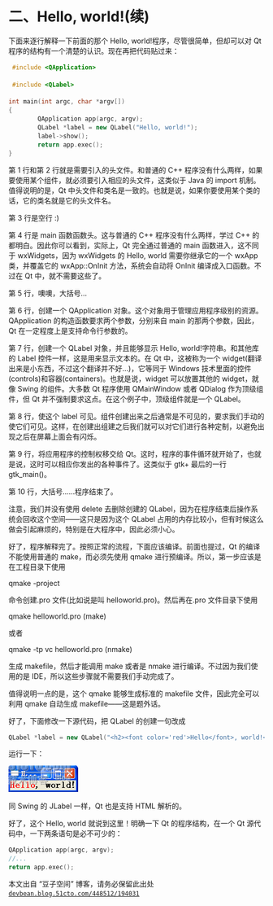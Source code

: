 # 二、Hello, world!(续)

下面来逐行解释一下前面的那个 Hello, world!程序，尽管很简单，但却可以对 Qt 程序的结构有一个清楚的认识。现在再把代码贴过来：

```cpp
 #include <QApplication> 

 #include <QLabel> 

int main(int argc, char *argv[]) 
{ 
        QApplication app(argc, argv); 
        QLabel *label = new QLabel("Hello, world!"); 
        label->show(); 
        return app.exec(); 
}
```

第 1 行和第 2 行就是需要引入的头文件。和普通的 C++ 程序没有什么两样，如果要使用某个组件，就必须要引入相应的头文件，这类似于 Java 的 import 机制。值得说明的是，Qt 中头文件和类名是一致的。也就是说，如果你要使用某个类的话，它的类名就是它的头文件名。

第 3 行是空行 :)

第 4 行是 main 函数函数头。这与普通的 C++ 程序没有什么两样，学过 C++ 的都明白。因此你可以看到，实际上，Qt 完全通过普通的 main 函数进入，这不同于 wxWidgets，因为 wxWidgets 的 Hello, world 需要你继承它的一个 wxApp 类，并覆盖它的 wxApp::OnInit 方法，系统会自动将 OnInit 编译成入口函数。不过在 Qt 中，就不需要这些了。

第 5 行，噢噢，大括号…

第 6 行，创建一个 QApplication 对象。这个对象用于管理应用程序级别的资源。QApplication 的构造函数要求两个参数，分别来自 main 的那两个参数，因此，Qt 在一定程度上是支持命令行参数的。

第 7 行，创建一个 QLabel 对象，并且能够显示 Hello, world!字符串。和其他库的 Label 控件一样，这是用来显示文本的。在 Qt 中，这被称为一个 widget(翻译出来是小东西，不过这个翻译并不好…)，它等同于 Windows 技术里面的控件(controls)和容器(containers)。也就是说，widget 可以放置其他的 widget，就像 Swing 的组件。大多数 Qt 程序使用 QMainWindow 或者 QDialog 作为顶级组件，但 Qt 并不强制要求这点。在这个例子中，顶级组件就是一个 QLabel。

第 8 行，使这个 label 可见。组件创建出来之后通常是不可见的，要求我们手动的使它们可见。这样，在创建出组建之后我们就可以对它们进行各种定制，以避免出现之后在屏幕上面会有闪烁。

第 9 行，将应用程序的控制权移交给 Qt。这时，程序的事件循环就开始了，也就是说，这时可以相应你发出的各种事件了。这类似于 gtk+ 最后的一行 gtk_main()。

第 10 行，大括号……程序结束了。

注意，我们并没有使用 delete 去删除创建的 QLabel，因为在程序结束后操作系统会回收这个空间——这只是因为这个 QLabel 占用的内存比较小，但有时候这么做会引起麻烦的，特别是在大程序中，因此必须小心。

好了，程序解释完了。按照正常的流程，下面应该编译。前面也提过，Qt 的编译不能使用普通的 make，而必须先使用 qmake 进行预编译。所以，第一步应该是在工程目录下使用

qmake -project

命令创建.pro 文件(比如说是叫 helloworld.pro)。然后再在.pro 文件目录下使用

qmake helloworld.pro (make)

或者

qmake -tp vc helloworld.pro (nmake)

生成 makefile，然后才能调用 make 或者是 nmake 进行编译。不过因为我们使用的是 IDE，所以这些步骤就不需要我们手动完成了。

值得说明一点的是，这个 qmake 能够生成标准的 makefile 文件，因此完全可以利用 qmake 自动生成 makefile——这是题外话。

好了，下面修改一下源代码，把 QLabel 的创建一句改成

```cpp
QLabel *label = new QLabel("<h2><font color='red'>Hello</font>, world!<h2>");
```

运行一下：

![](img/8.png)

同 Swing 的 JLabel 一样，Qt 也是支持 HTML 解析的。

好了，这个 Hello, world 就说到这里！明确一下 Qt 的程序结构，在一个 Qt 源代码中，一下两条语句是必不可少的：

```cpp
QApplication app(argc, argv); 
//... 
return app.exec();
```

本文出自 “豆子空间” 博客，请务必保留此出处 [`devbean.blog.51cto.com/448512/194031`](http://devbean.blog.51cto.com/448512/194031)